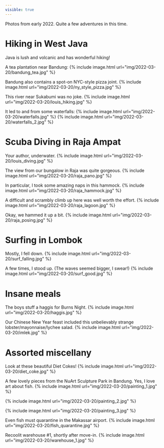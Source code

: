 ```yaml
---
visible: true
---
```


Photos from early 2022. Quite a few adventures in this time.

# Hiking in West Java

Java is lush and volcanic and has wonderful hiking! 

A tea plantation near Bandung:
{% include image.html url="img/2022-03-20/bandung_tea.jpg" %}

Bandung also contains a spot-on NYC-style pizza joint.
{% include image.html url="img/2022-03-20/ny_style_pizza.jpg" %}

This river near Sukabumi was no joke.
{% include image.html url="img/2022-03-20/louis_hiking.jpg" %}

It led to and from some waterfalls:
{% include image.html url="img/2022-03-20/waterfalls.jpg" %}
{% include image.html url="img/2022-03-20/waterfalls_2.jpg" %}
# Scuba Diving in Raja Ampat

Your author, underwater.
{% include image.html url="img/2022-03-20/louis_diving.jpg" %}

The view from our bungalow in Raja was quite gorgeous. 
{% include image.html url="img/2022-03-20/raja_pano.jpg" %}

In particular, I took some amazing naps in this hammock.
{% include image.html url="img/2022-03-20/raja_hammock.jpg" %}

A difficult and scrambly climb up here was well worth the effort.
{% include image.html url="img/2022-03-20/raja_lagoon.jpg" %}

Okay, we hammed it up a bit.
{% include image.html url="img/2022-03-20/raja_posing.jpg" %}

# Surfing in Lombok

Mostly, I fell down.
{% include image.html url="img/2022-03-20/surf_falling.jpg" %}

A few times, I stood up. (The waves seemed bigger, I swear!)
{% include image.html url="img/2022-03-20/surf_good.jpg" %}

# Insane meals

The boys stuff a haggis for Burns Night.
{% include image.html url="img/2022-03-20/haggis.jpg" %}

Our Chinese New Year feast included this unbelievably strange lobster/mayonnaise/lychee salad.
{% include image.html url="img/2022-03-20/imlek.jpg" %}
# Assorted miscellany
Look at these beautiful Diet Cokes!
{% include image.html url="img/2022-03-20/diet_coke.jpg" %}

A few lovely pieces from the NuArt Sculpture Park in Bandung. Yes, I love art about fish.
{% include image.html url="img/2022-03-20/painting_1.jpg" %}

{% include image.html url="img/2022-03-20/painting_2.jpg" %}

{% include image.html url="img/2022-03-20/painting_3.jpg" %}

Even fish must quarantine in the Makassar airport.
{% include image.html url="img/2022-03-20/fish_quarantine.jpg" %}

Recoolit warehouse #1, shortly after move-in.
{% include image.html url="img/2022-03-20/warehouse_1.jpg" %}
